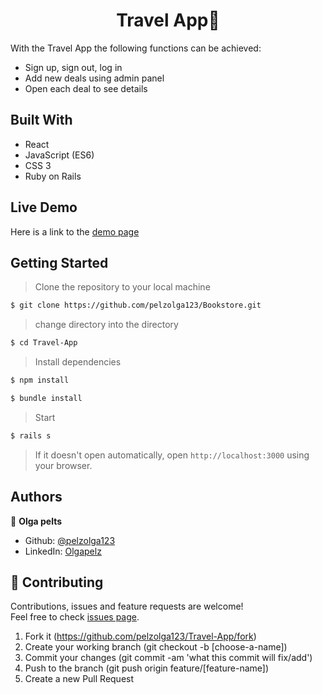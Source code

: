 
<h1 align="center">Travel App👋</h1>

With the Travel App the following functions can be achieved:

- Sign up, sign out, log in 
- Add new deals using admin panel 
- Open each deal to see details

## Built With

* React
* JavaScript (ES6)
* CSS 3
* Ruby on Rails 


## Live Demo

Here is a link to the [demo page](https://fast-harbor-32531.herokuapp.com/)

## Getting Started

> Clone the repository to your local machine

```sh
$ git clone https://github.com/pelzolga123/Bookstore.git
```


> change directory into the directory

```sh
$ cd Travel-App
```

> Install dependencies

```sh
$ npm install
```

```sh
$ bundle install
```

> Start 

```sh
$ rails s
```

> If it doesn't open automatically, open `http://localhost:3000` using your browser.

## Authors

👤 **Olga pelts**
   - Github: [@pelzolga123](https://github.com/pelzolga123)
   - LinkedIn: [Olgapelz](https://www.linkedin.com/in/OlgaPelz/)


## 🤝 Contributing

Contributions, issues and feature requests are welcome!<br />Feel free to check [issues page](https://github.com/pelzolga123/Bookstore/issues).

1. Fork it (https://github.com/pelzolga123/Travel-App/fork)
2. Create your working branch (git checkout -b [choose-a-name])
3. Commit your changes (git commit -am 'what this commit will fix/add')
4. Push to the branch (git push origin feature/[feature-name])
5. Create a new Pull Request
